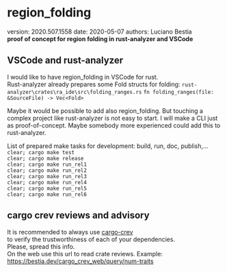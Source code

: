 # region_folding  

[comment]: # (lmake_readme cargo.toml data start)
version: 2020.507.1558  date: 2020-05-07 authors: Luciano Bestia  
**proof of concept for region folding in rust-analyzer and VSCode**

[comment]: # (lmake_readme cargo.toml data end)

## VSCode and rust-analyzer

I would like to have region_folding in VSCode for rust.  
Rust-analyzer already prepares some Fold structs for folding:
`rust-analyzer\crates\ra_ide\src\folding_ranges.rs`
`fn folding_ranges(file: &SourceFile) -> Vec<Fold>`

Maybe it would be possible to add also region_folding.
But touching a complex project like rust-analyzer is not easy to start.
I will make a CLI just as proof-of-concept.
Maybe somebody more experienced could add this to rust-analyzer.

List of prepared make tasks for development: build, run, doc, publish,...  
`clear; cargo make test`  
`clear; cargo make release`  
`clear; cargo make run_rel1`  
`clear; cargo make run_rel2`  
`clear; cargo make run_rel3`  
`clear; cargo make run_rel4`  
`clear; cargo make run_rel5`  
`clear; cargo make run_rel6`  

## cargo crev reviews and advisory

It is recommended to always use [cargo-crev](https://github.com/crev-dev/cargo-crev)  
to verify the trustworthiness of each of your dependencies.  
Please, spread this info.  
On the web use this url to read crate reviews. Example:  
<https://bestia.dev/cargo_crev_web/query/num-traits>  
